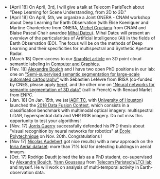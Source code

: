 * \[April 18\] On April, 3rd, I will give a talk at Telecom ParisTech about "Deep Learning for Scene Understanding, from 2D to 3D."
* \[April 18\] On April, 5th, we organize a Joint ONERA - CNAM workshop about Deep Learning for Earth Observation (with Élise Koeniguer and Martine Chanteclerc from ONERA, [Michel Crucianu](http://cedric.cnam.fr/~crucianm/) from CNAM and Blaise Pascal Chair awardee [Mihai Datcu](http://ceospacetech.pub.ro/index.php/m-mimospace-team/10-members/84-members-mihai-datcu)). Mihai Datcu will present an overview of the particularities of Artificial Intelligence (AI) in the fields of Earth Observation (EO). The focus will be on the methods of Deep Learning and their specificities for multispectral and Synthetic Aperture Radar.
*  \[March 18\] Open-access to our [SnapNet article](https://authors.elsevier.com/c/1Wj~eMFvHp9ws) on 3D point cloud semantic labeling in [Computer and Graphics](https://www.sciencedirect.com/journal/computers-and-graphics).
*  \[Fev. 18\] [Alexandre Boulch](https://aboulch.github.io/) and I have two open PhD positions in our lab: one on ["Semi-supervised semantic segmentation for large-scale automated cartography"](../files/PhD_OBELIX-ONERA_semisupervised.pdf)  with Sébastien Lefèvre from IRISA (co-funded by CNES, please apply [here](https://cnes.fr/fr/les-ressources-humaines-du-cnes/segmentation-semantique-semi-supervisee-pour-la-cartographie)), and the other one on ["Neural networks for semantic segmentation of 3D data"](../files/PhD_IMAGINE-ONERA_pointcloud.pdf) (call in French) with Renaud Marlet from ENPC. 
*  \[Jan. 18\] On Jan. 15th, we (at [IADF TC](http://www.grss-ieee.org/community/technical-committees/data-fusion/), with [University of Houston](http://hyperspectral.ee.uh.edu/)) launched the [2018 Data Fusion Contest](http://www.grss-ieee.org/community/technical-committees/data-fusion/data-fusion-contest/), which consists in a classification benchmark with multimodal optical imagery: multispectral LiDAR, hyperspectral data and VHR RGB imagery. Do not miss this opportunity to test your algorithms!
*   \[Nov. 17\] [Jorris Guerry](http://jorisguerry.fr/) successfully defended his PhD thesis about "visual recognition by neural networks for robotics" at [École Polytechnique](http://www.polytechnique.edu) on Nov. 20th. Congratulations !
*   \[Nov 17\] [Nicolas Audebert](https://nicolas.audebert.at/) got nice results) with a new approach on the [Inria Aerial dataset](): more than 71% IoU for detecting buildings in aerial images.
*   \[Oct. 17\] Rodrigo Daudt joined the lab as a PhD student, co-supervised by [Alexandre Boulch](https://aboulch.github.io/), [Yann Gousseau](https://perso.telecom-paristech.fr/gousseau/index_eng.html) from [Telecom Paristech](https://www.telecom-paristech.fr/eng)/[LTCI lab](https://ltci.telecom-paristech.fr/) and myself. He will work on analysis of multi-temporal activity in Earth-observation data.
